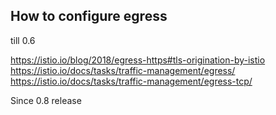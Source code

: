 ## How to configure egress


till 0.6

https://istio.io/blog/2018/egress-https#tls-origination-by-istio
https://istio.io/docs/tasks/traffic-management/egress/
https://istio.io/docs/tasks/traffic-management/egress-tcp/

Since 0.8 release
